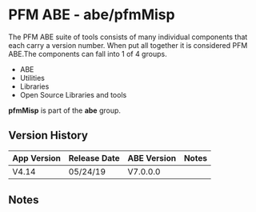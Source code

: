 # PFM ABE - abe/pfmMisp

The PFM ABE suite of tools consists of many individual components that each carry a version number.  When put all together it is considered PFM ABE.The components can fall into 1 of 4 groups.
- ABE
- Utilities
- Libraries
- Open Source Libraries and tools

**pfmMisp** is part of the **abe** group.

## Version History

|App Version|Release Date|ABE Version|Notes|
|-------|------------|-----|---|
|V4.14|05/24/19|V7.0.0.0|  |

## Notes
